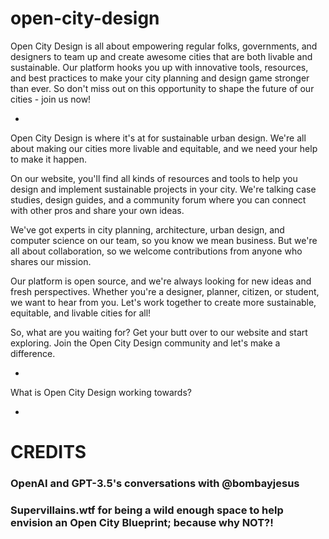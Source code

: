 # open-city-design
Open City Design is all about empowering regular folks, governments, and designers to team up and create awesome cities that are both livable and sustainable. Our platform hooks you up with innovative tools, resources, and best practices to make your city planning and design game stronger than ever. So don't miss out on this opportunity to shape the future of our cities - join us now!

-

Open City Design is where it's at for sustainable urban design. We're all about making our cities more livable and equitable, and we need your help to make it happen.

On our website, you'll find all kinds of resources and tools to help you design and implement sustainable projects in your city. We're talking case studies, design guides, and a community forum where you can connect with other pros and share your own ideas.

We've got experts in city planning, architecture, urban design, and computer science on our team, so you know we mean business. But we're all about collaboration, so we welcome contributions from anyone who shares our mission.

Our platform is open source, and we're always looking for new ideas and fresh perspectives. Whether you're a designer, planner, citizen, or student, we want to hear from you. Let's work together to create more sustainable, equitable, and livable cities for all!

So, what are you waiting for? Get your butt over to our website and start exploring. Join the Open City Design community and let's make a difference.

-

What is Open City Design working towards?



-

# CREDITS
### OpenAI and GPT-3.5's conversations with @bombayjesus 
### Supervillains.wtf for being a wild enough space to help envision an Open City Blueprint; because why NOT?!

